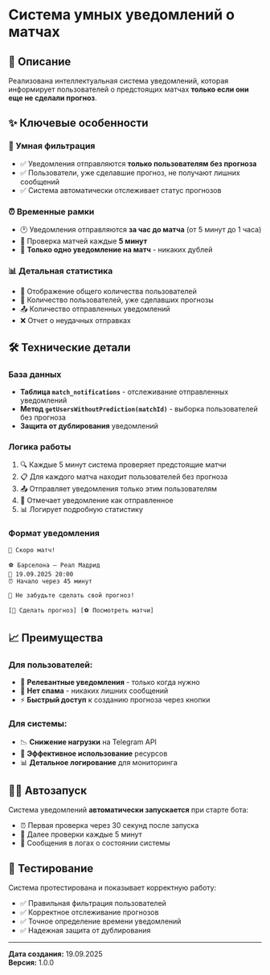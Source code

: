 # Система умных уведомлений о матчах

## 🎯 Описание

Реализована интеллектуальная система уведомлений, которая информирует пользователей о предстоящих матчах **только если они еще не сделали прогноз**.

## ✨ Ключевые особенности

### 🧠 Умная фильтрация
- ✅ Уведомления отправляются **только пользователям без прогноза**
- ✅ Пользователи, уже сделавшие прогноз, не получают лишних сообщений
- ✅ Система автоматически отслеживает статус прогнозов

### ⏰ Временные рамки
- 🕐 Уведомления отправляются **за час до матча** (от 5 минут до 1 часа)
- 🔄 Проверка матчей каждые **5 минут**
- 🚫 **Только одно уведомление на матч** - никаких дублей

### 📊 Детальная статистика
- 👥 Отображение общего количества пользователей
- 🔮 Количество пользователей, уже сделавших прогнозы
- 📤 Количество отправленных уведомлений
- ❌ Отчет о неудачных отправках

## 🛠 Технические детали

### База данных
- **Таблица `match_notifications`** - отслеживание отправленных уведомлений
- **Метод `getUsersWithoutPrediction(matchId)`** - выборка пользователей без прогноза
- **Защита от дублирования** уведомлений

### Логика работы
1. 🔍 Каждые 5 минут система проверяет предстоящие матчи
2. 📋 Для каждого матча находит пользователей без прогноза
3. 📤 Отправляет уведомления только этим пользователям
4. 💾 Отмечает уведомление как отправленное
5. 📊 Логирует подробную статистику

### Формат уведомления
```
🚨 Скоро матч!

⚽ Барселона — Реал Мадрид
📅 19.09.2025 20:00
⏰ Начало через 45 минут

🔮 Не забудьте сделать свой прогноз!

[🔮 Сделать прогноз] [⚽ Посмотреть матчи]
```

## 📈 Преимущества

### Для пользователей:
- 🎯 **Релевантные уведомления** - только когда нужно
- 🚫 **Нет спама** - никаких лишних сообщений
- ⚡ **Быстрый доступ** к созданию прогноза через кнопки

### Для системы:
- 📉 **Снижение нагрузки** на Telegram API
- 🔄 **Эффективное использование** ресурсов
- 📊 **Детальное логирование** для мониторинга

## 🏃‍♂️ Автозапуск

Система уведомлений **автоматически запускается** при старте бота:
- ⏰ Первая проверка через 30 секунд после запуска
- 🔄 Далее проверки каждые 5 минут
- 🔔 Сообщения в логах о состоянии системы

## 🧪 Тестирование

Система протестирована и показывает корректную работу:
- ✅ Правильная фильтрация пользователей
- ✅ Корректное отслеживание прогнозов
- ✅ Точное определение времени уведомлений
- ✅ Надежная защита от дублирования

---

**Дата создания:** 19.09.2025  
**Версия:** 1.0.0
